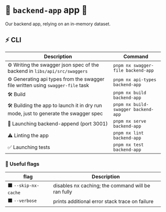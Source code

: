 # 🚀 `backend-app` app 🚀

Our backend app, relying on an in-memory dataset.

## ⚡ CLI

| Description                                                                         | Command                             |
| ----------------------------------------------------------------------------------- | ----------------------------------- |
| ⚙️ Writing the swagger json spec of the backend in `libs/api/src/swaggers`          | `pnpm nx swagger-file backend-app`  |
| ⚙️ Generating api types from the swagger file written using `swagger-file` task     | `pnpm nx api-types backend-app`     |
| 🛠️ Build                                                                            | `pnpm nx build backend-app`         |
| 🛠️ Building the app to launch it in dry run mode, just to generate the swagger spec | `pnpm nx build-swagger backend-app` |
| 🚀 Launching backend-append (port 3001)                                             | `pnpm nx serve backend-app`         |
| ⚠️ Linting the app                                                                  | `pnpm nx lint backend-app`          |
| ✅ Launching tests                                                                  | `pnpm nx test backend-app`          |

### 🔶 Useful flags

| flag                 | Description                                        |
| -------------------- | -------------------------------------------------- |
| ⬛ `--skip-nx-cache` | disables nx caching; the command will be ran fully |
| ⬛ `--verbose`       | prints additional error stack trace on failure     |

